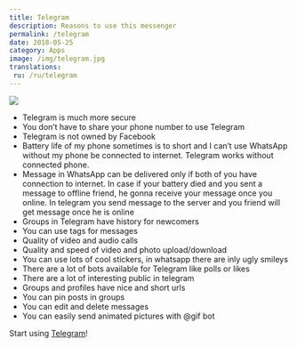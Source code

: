 ```yaml
---
title: Telegram
description: Reasons to use this messenger
permalink: /telegram
date: 2018-05-25
category: Apps
image: /img/telegram.jpg
translations:
 ru: /ru/telegram
---
```


![](/img/telegram.jpg)
 
- Telegram is much more secure
- You don’t have to share your phone number to use Telegram
- Telegram is not owned by Facebook
- Battery life of my phone sometimes is to short and I can’t use WhatsApp without my phone be connected to internet. Telegram works without connected phone.
- Message in WhatsApp can be delivered only if both of you have connection to internet. In case if your battery died and you sent a message to offline friend, he gonna receive your message once you online. In telegram you send message to the server and you friend will get message once he is online
- Groups in Telegram have history for newcomers
- You can use tags for messages
- Quality of video and audio calls
- Quality and speed of video and photo upload/download
- You can use lots of cool stickers, in whatsapp there are inly ugly smileys
- There are a lot of bots available for Telegram like polls or likes
- There are a lot of interesting public in telegram
- Groups and profiles have nice and short urls
- You can pin posts in groups
- You can edit and delete messages
- You can easily send animated pictures with @gif bot

Start using [Telegram](https://telegram.org/)!
